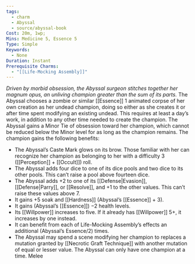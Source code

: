 ```yaml
---
tags:
  - charm
  - Abyssal
  - source/abyssal-book
Cost: 20m, 1wp; 
Mins: Medicine 5, Essence 5
Type: Simple
Keywords:
  - None
Duration: Instant
Prerequisite Charms:
  - "[[Life-Mocking Assembly]]"
---
```

*Driven by morbid obsession, the Abyssal surgeon stitches together her magnum opus, an unliving champion greater than the sum of its parts.*
The Abyssal chooses a zombie or similar [[Essence]] 1 animated corpse of her own creation as her undead champion, doing so either as she creates it or after time spent modifying an existing undead. This requires at least a day’s work, in addition to any other time needed to create the champion. The Abyssal gains a Minor Tie of obsession toward her champion, which cannot be reduced below the Minor level for as long as the champion remains.
The champion gains the following benefits:
 - The Abyssal’s Caste Mark glows on its brow. Those familiar with her can recognize her champion as belonging to her with a difficulty 3 ([[Perception]] + [[Occult]]) roll.
 - The Abyssal adds four dice to one of its dice pools and two dice to its other pools. This can’t raise a pool above fourteen dice.
 - The Abyssal adds +2 to one of its [[Defense|Evasion]], [[Defense|Parry]], or [[Resolve]], and +1 to the other values. This can’t raise these values above 7.
 - It gains +5 soak and [[Hardness]] (Abyssal’s [[Essence]] + 3).
 - It gains (Abyssal’s [[Essence]]) −2 health levels.
 - Its [[Willpower]] increases to five. If it already has [[Willpower]] 5+, it increases by one instead.
 - It can benefit from each of Life-Mocking Assembly’s effects an additional (Abyssal’s Essence/2) times.
 - The Abyssal may spend a scene modifying her champion to replaces a mutation granted by [[Necrotic Graft Technique]] with another mutation of equal or lesser value.
The Abyssal can only have one champion at a time.
Melee